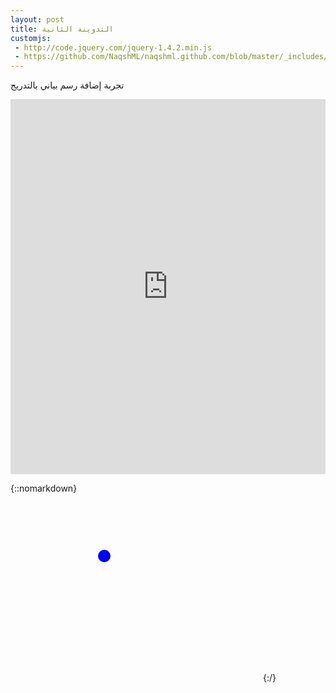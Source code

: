 ```yaml
---
layout: post
title: التدوينة الثانية
customjs:
 - http://code.jquery.com/jquery-1.4.2.min.js
 - https://github.com/NaqshML/naqshml.github.com/blob/master/_includes/D3/clt/chart.js
---
```


تجربة إضافة رسم بياني بالتدريج

<iframe src="https://ourworldindata.org/grapher/co2-emissions-vs-gdp?stackMode=absolute&time=latest" loading="lazy" style="width: 100%; height: 600px; border: 0px none;"></iframe>

{::nomarkdown}
<svg width="400" height=300>
    <circle cx="150" cy="100" r="10" fill="blue"/>
</svg>
{:/}

<script src="http://code.jquery.com/jquery-1.4.2.min.js"></script>
<script>
    
...do stuff...
</script>
